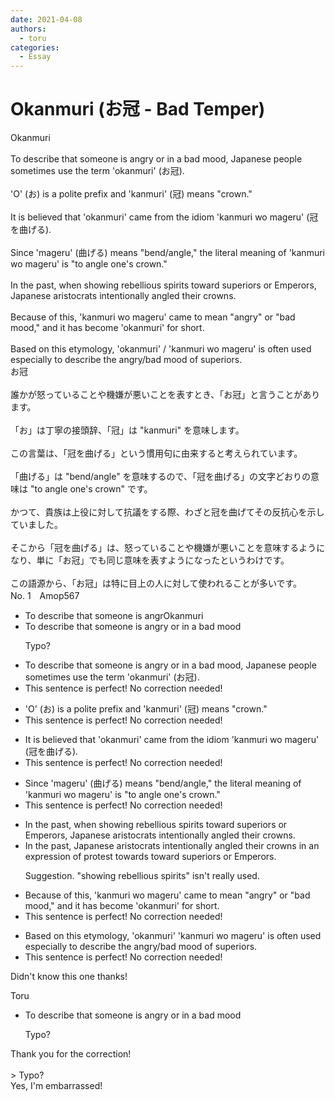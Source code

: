 ```yaml
---
date: 2021-04-08
authors:
  - toru
categories:
  - Essay
---
```


<h1 id="subject_show">Okanmuri (お冠 - Bad Temper)</h1>
<div class="date" hidden>Apr 8, 2021 13:55</div>
<div id="post"><div id="body_show_ori">
Okanmuri<br/><br/>To describe that someone is angry or in a bad mood, Japanese people sometimes use the term 'okanmuri' (お冠).<br/><br/>'O' (お) is a polite prefix and 'kanmuri' (冠) means "crown."<br/><br/>It is believed that 'okanmuri' came from the idiom 'kanmuri wo mageru' (冠を曲げる).<br/><br/>Since 'mageru' (曲げる) means "bend/angle," the literal meaning of 'kanmuri wo mageru' is "to angle one's crown."<br/><br/>In the past, when showing rebellious spirits toward superiors or Emperors, Japanese aristocrats intentionally angled their crowns.<br/><br/>Because of this, 'kanmuri wo mageru' came to mean "angry" or "bad mood," and it has become 'okanmuri' for short.<br/><br/>Based on this etymology, 'okanmuri' / 'kanmuri wo mageru' is often used especially to describe the angry/bad mood of superiors.
</div></div>

<!-- more -->

<div id="post_ja"><div id="body_show_mo">
お冠<br/><br/>誰かが怒っていることや機嫌が悪いことを表すとき、「お冠」と言うことがあります。<br/><br/>「お」は丁寧の接頭辞、「冠」は "kanmuri" を意味します。<br/><br/>この言葉は、「冠を曲げる」という慣用句に由来すると考えられています。<br/><br/>「曲げる」は "bend/angle" を意味するので、「冠を曲げる」の文字どおりの意味は "to angle one's crown" です。<br/><br/>かつて、貴族は上役に対して抗議をする際、わざと冠を曲げてその反抗心を示していました。<br/><br/>そこから「冠を曲げる」は、怒っていることや機嫌が悪いことを意味するようになり、単に「お冠」でも同じ意味を表すようになったというわけです。<br/><br/>この語源から、「お冠」は特に目上の人に対して使われることが多いです。
</div></div>
<div id="block"><div class="first_name"> No. 1　<span class="just_name">Amop567</span></div><div id="block2">
<ul class="correction_field">
<li class="incorrect">To describe that someone is angrOkanmuri</li>
<li class="corrected correct">
<span class="f_blue">To describe that someone is angry or in a bad mood</span>
<p class="correction_comment">Typo?</p>
</li>
</ul>
<ul class="correction_field">
<li class="incorrect">To describe that someone is angry or in a bad mood, Japanese people sometimes use the term 'okanmuri' (お冠).</li>
<li class="corrected perfect">This sentence is perfect! No correction needed!</li>
</ul>
<ul class="correction_field">
<li class="incorrect">'O' (お) is a polite prefix and 'kanmuri' (冠) means "crown."</li>
<li class="corrected perfect">This sentence is perfect! No correction needed!</li>
</ul>
<ul class="correction_field">
<li class="incorrect">It is believed that 'okanmuri' came from the idiom 'kanmuri wo mageru' (冠を曲げる).</li>
<li class="corrected perfect">This sentence is perfect! No correction needed!</li>
</ul>
<ul class="correction_field">
<li class="incorrect">Since 'mageru' (曲げる) means "bend/angle," the literal meaning of 'kanmuri wo mageru' is "to angle one's crown."</li>
<li class="corrected perfect">This sentence is perfect! No correction needed!</li>
</ul>
<ul class="correction_field">
<li class="incorrect">In the past, when showing rebellious spirits toward superiors or Emperors, Japanese aristocrats intentionally angled their crowns.</li>
<li class="corrected correct">
<span class="f_blue">In the past, Japanese aristocrats intentionally angled their crowns in an expression of protest towards toward superiors or Emperors.</span>
<p class="correction_comment">Suggestion. "showing rebellious spirits" isn't really used.</p>
</li>
</ul>
<ul class="correction_field">
<li class="incorrect">Because of this, 'kanmuri wo mageru' came to mean "angry" or "bad mood," and it has become 'okanmuri' for short.</li>
<li class="corrected perfect">This sentence is perfect! No correction needed!</li>
</ul>
<ul class="correction_field">
<li class="incorrect">Based on this etymology, 'okanmuri'  'kanmuri wo mageru' is often used especially to describe the angry/bad mood of superiors.</li>
<li class="corrected perfect">This sentence is perfect! No correction needed!</li>
</ul>
<p class="comment_small">
 Didn't know this one thanks!
</p>

</div><div class="name"><span class="just_name">Toru</span><br><div class="quote_field"><ul class="correction_field">
<li class="corrected correct">
<span class="f_blue">To describe that someone is angry or in a bad mood</span>
<p class="correction_comment">
Typo?
</p>
</li>
</ul></div>
Thank you for the correction!<br/><br/>&gt; Typo?<br/>Yes, I'm embarrassed!
</div>
</div>
